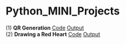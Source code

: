 # Python_MINI_Projects
(1) **QR Generation**  [Code](https://github.com/HimaRaniMathews/Python_MINI_Projects/tree/main/QR_Generation/QR_Generation.py) [Output](https://github.com/HimaRaniMathews/Python_MINI_Projects/blob/main/QR_Generation/MeditationMusic.png) <br>
(2) **Drawing a Red Heart** [Code](https://github.com/HimaRaniMathews/Python_MINI_Projects/blob/main/Draw_Heart/Heart.py) [Output](https://github.com/HimaRaniMathews/Python_MINI_Projects/blob/main/Draw_Heart/Heart.png)
